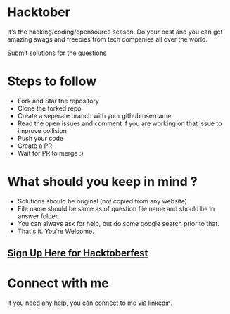 # Hacktober

It's the hacking/coding/opensource season. Do your best and you can get amazing swags and freebies from tech companies all over the world.

Submit solutions for the questions

# Steps to follow
* Fork and Star the repository
* Clone the forked repo
* Create a seperate branch with your github username
* Read the open issues and comment if you are working on that issue to improve collision
* Push your code
* Create a PR
* Wait for PR to merge :)

# What should you keep in mind ?
* Solutions should be original (not copied from any website)
* File name should be same as of question file name and should be in answer folder.
* You can always ask for help, but do some google search prior to that.
* That's it. You're Welcome.


## [Sign Up Here for Hacktoberfest](https://hacktoberfest.digitalocean.com)

# Connect with me
If you need any help, you can connect to me via [linkedin](https://linkedin.com/in/hmharshit). 